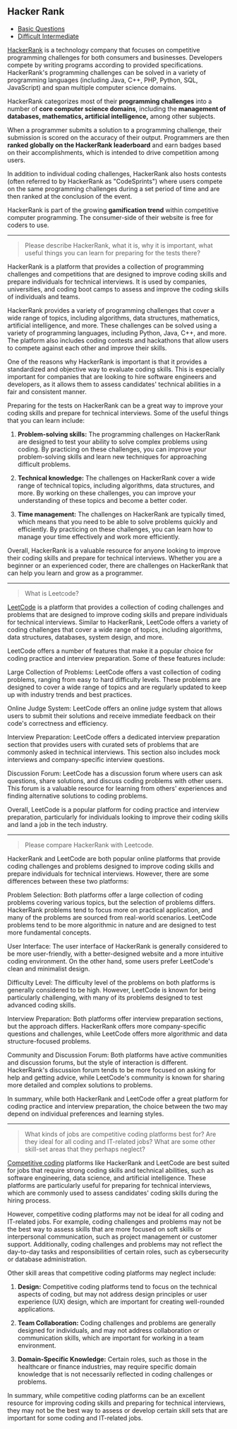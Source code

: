 ## Hacker Rank

- [Basic Questions](https://github.com/jonfernq/Learning/blob/main/Python/HackerRank/BasicQuestions.md)
- [Difficult Intermediate](https://github.com/jonfernq/Learning/blob/main/Python/HackerRank/DifficultIntermediate.md) 

[HackerRank](https://en.wikipedia.org/wiki/HackerRank) is a technology company that focuses on competitive programming challenges for both consumers and businesses. 
Developers compete by writing programs according to provided specifications. 
HackerRank's programming challenges can be solved in a variety of programming languages (including Java, C++, PHP, Python, SQL, JavaScript) 
and span multiple computer science domains.

HackerRank categorizes most of their **programming challenges** into a number of **core computer science domains**, 
including the **management of databases, mathematics, artificial intelligence,** among other subjects.

When a programmer submits a solution to a programming challenge, 
their submission is scored on the accuracy of their output. 
Programmers are then **ranked globally on the HackerRank leaderboard** 
and earn badges based on their accomplishments, which is intended 
to drive competition among users. 

In addition to individual coding challenges, HackerRank also hosts contests 
(often referred to by HackerRank as "CodeSprints") where users compete 
on the same programming challenges during a set period of time 
and are then ranked at the conclusion of the event. 

HackerRank is part of the growing **gamification trend** within competitive 
computer programming. The consumer-side of their website is free for coders to use.

---
> Please describe HackerRank, what it is, why it is important, what useful things you can learn for preparing for the tests there? 

HackerRank is a platform that provides a collection of programming challenges and competitions that are designed to improve coding skills and prepare individuals for technical interviews. It is used by companies, universities, and coding boot camps to assess and improve the coding skills of individuals and teams.

HackerRank provides a variety of programming challenges that cover a wide range of topics, including algorithms, data structures, mathematics, artificial intelligence, and more. These challenges can be solved using a variety of programming languages, including Python, Java, C++, and more. The platform also includes coding contests and hackathons that allow users to compete against each other and improve their skills.

One of the reasons why HackerRank is important is that it provides a standardized and objective way to evaluate coding skills. This is especially important for companies that are looking to hire software engineers and developers, as it allows them to assess candidates' technical abilities in a fair and consistent manner.

Preparing for the tests on HackerRank can be a great way to improve your coding skills and prepare for technical interviews. Some of the useful things that you can learn include:

1. **Problem-solving skills:** The programming challenges on HackerRank are designed to test your ability to solve complex problems using coding. By practicing on these challenges, you can improve your problem-solving skills and learn new techniques for approaching difficult problems.

2. **Technical knowledge:** The challenges on HackerRank cover a wide range of technical topics, including algorithms, data structures, and more. By working on these challenges, you can improve your understanding of these topics and become a better coder.

3. **Time management:** The challenges on HackerRank are typically timed, which means that you need to be able to solve problems quickly and efficiently. By practicing on these challenges, you can learn how to manage your time effectively and work more efficiently.

Overall, HackerRank is a valuable resource for anyone looking to improve their coding skills and prepare for technical interviews. Whether you are a beginner or an experienced coder, there are challenges on HackerRank that can help you learn and grow as a programmer.

---
> What is Leetcode? 

[LeetCode](https://en.wikipedia.org/wiki/Leet_(programming_language)) is a platform that provides a collection of coding challenges and problems that are designed to improve coding skills and prepare individuals for technical interviews. Similar to HackerRank, LeetCode offers a variety of coding challenges that cover a wide range of topics, including algorithms, data structures, databases, system design, and more.

LeetCode offers a number of features that make it a popular choice for coding practice and interview preparation. Some of these features include:

Large Collection of Problems: LeetCode offers a vast collection of coding problems, ranging from easy to hard difficulty levels. These problems are designed to cover a wide range of topics and are regularly updated to keep up with industry trends and best practices.

Online Judge System: LeetCode offers an online judge system that allows users to submit their solutions and receive immediate feedback on their code's correctness and efficiency.

Interview Preparation: LeetCode offers a dedicated interview preparation section that provides users with curated sets of problems that are commonly asked in technical interviews. This section also includes mock interviews and company-specific interview questions.

Discussion Forum: LeetCode has a discussion forum where users can ask questions, share solutions, and discuss coding problems with other users. This forum is a valuable resource for learning from others' experiences and finding alternative solutions to coding problems.

Overall, LeetCode is a popular platform for coding practice and interview preparation, particularly for individuals looking to improve their coding skills and land a job in the tech industry.

---
> Please compare HackerRank with Leetcode.

HackerRank and LeetCode are both popular online platforms that provide coding challenges and problems designed to improve coding skills and prepare individuals for technical interviews. However, there are some differences between these two platforms:

Problem Selection: Both platforms offer a large collection of coding problems covering various topics, but the selection of problems differs. HackerRank problems tend to focus more on practical application, and many of the problems are sourced from real-world scenarios. LeetCode problems tend to be more algorithmic in nature and are designed to test more fundamental concepts.

User Interface: The user interface of HackerRank is generally considered to be more user-friendly, with a better-designed website and a more intuitive coding environment. On the other hand, some users prefer LeetCode's clean and minimalist design.

Difficulty Level: The difficulty level of the problems on both platforms is generally considered to be high. However, LeetCode is known for being particularly challenging, with many of its problems designed to test advanced coding skills.

Interview Preparation: Both platforms offer interview preparation sections, but the approach differs. HackerRank offers more company-specific questions and challenges, while LeetCode offers more algorithmic and data structure-focused problems.

Community and Discussion Forum: Both platforms have active communities and discussion forums, but the style of interaction is different. HackerRank's discussion forum tends to be more focused on asking for help and getting advice, while LeetCode's community is known for sharing more detailed and complex solutions to problems.

In summary, while both HackerRank and LeetCode offer a great platform for coding practice and interview preparation, the choice between the two may depend on individual preferences and learning styles.

---
> What kinds of jobs are competitive coding platforms best for? Are they ideal for all coding and IT-related jobs? What are some other skill-set areas that they perhaps neglect? 

[Competitive coding](https://en.wikipedia.org/wiki/Competitive_programming) platforms like HackerRank and LeetCode are best suited for jobs that require strong coding skills and technical abilities, such as software engineering, data science, and artificial intelligence. These platforms are particularly useful for preparing for technical interviews, which are commonly used to assess candidates' coding skills during the hiring process.

However, competitive coding platforms may not be ideal for all coding and IT-related jobs. For example, coding challenges and problems may not be the best way to assess skills that are more focused on soft skills or interpersonal communication, such as project management or customer support. Additionally, coding challenges and problems may not reflect the day-to-day tasks and responsibilities of certain roles, such as cybersecurity or database administration.

Other skill areas that competitive coding platforms may neglect include:

1. **Design:** Competitive coding platforms tend to focus on the technical aspects of coding, but may not address design principles or user experience (UX) design, which are important for creating well-rounded applications.

2. **Team Collaboration:** Coding challenges and problems are generally designed for individuals, and may not address collaboration or communication skills, which are important for working in a team environment.

3. **Domain-Specific Knowledge:** Certain roles, such as those in the healthcare or finance industries, may require specific domain knowledge that is not necessarily reflected in coding challenges or problems.

In summary, while competitive coding platforms can be an excellent resource for improving coding skills and preparing for technical interviews, they may not be the best way to assess or develop certain skill sets that are important for some coding and IT-related jobs.







